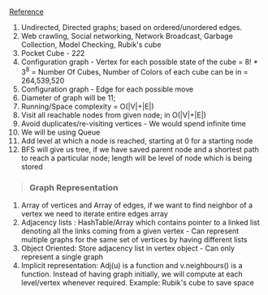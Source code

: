 [Reference](https://www.youtube.com/watch?v=s-CYnVz-uh4&list=PLUl4u3cNGP61Oq3tWYp6V_F-5jb5L2iHb&index=13&pbjreload=10)

1. Undirected, Directed graphs; based on ordered/unordered edges.
2. Web crawling, Social networking, Network Broadcast, Garbage Collection, Model Checking, Rubik's cube
3. Pocket Cube - 2*2*2
4. Configuration graph - Vertex for each possible state of the cube = 8! * 3<sup>8</sup> = Number Of Cubes, Number of Colors of each cube can be in = 264,539,520
5. Configuration graph - Edge for each possible move
6. Diameter of graph will be 11; 
7. Running/Space complexity = O(|V|+|E|)
8. Visit all reachable nodes from given node; in O(|V|+|E|)
9. Avoid duplicates/re-visiting vertices - We would spend infinite time
1. We will be using Queue
2. Add level at which a node is reached, starting at 0 for a starting node
3. BFS will give us tree, if we have saved parent node and a shortest path to reach a particular node; length will be level of node which is being stored

>### **Graph Representation**
1. Array of vertices and Array of edges, if we want to find neighbor of a vertex we need to iterate entire edges array
2. Adjacency lists : HashTable/Array which contains pointer to a linked list denoting all the links coming from a given vertex - Can represent multiple graphs for the same set of vertices by having different lists
3. Object Oriented: Store adjacency list in vertex object - Can only represent a single graph
4. Implicit representation: Adj(u) is a function and v.neighbours() is a function. Instead of having graph initially, we will compute at each level/vertex whenever required. Example: Rubik's cube to save space

